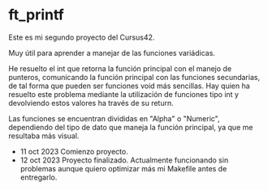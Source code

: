 # ft_printf
Este es mi segundo proyecto del Cursus42.

Muy útil para aprender a manejar de las funciones variádicas.

He resuelto el int que retorna la función principal con el manejo de punteros, 
comunicando la función principal con las funciones secundarias, de tal forma que pueden ser funciones void más sencillas.
Hay quien ha resuelto este problema mediante la utilización de funciones tipo int 
y devolviendo estos valores ha través de su return.

Las funciones se encuentran divididas en "Alpha" o "Numeric", 
dependiendo del tipo de dato que maneja la función principal, ya que me resultaba más visual.

- 11 oct 2023
  Comienzo proyecto.
- 12 oct 2023
  Proyecto finalizado.
  Actualmente funcionando sin problemas aunque quiero optimizar más mi Makefile antes de entregarlo.
